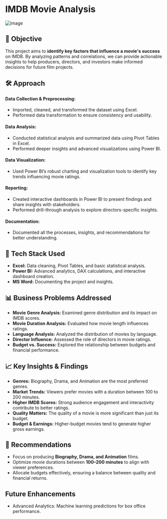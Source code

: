# IMDB Movie Analysis
![image](https://github.com/user-attachments/assets/df195573-cbe0-4f39-b059-4caa9aadcd3b)

## 📌 Objective
This project aims to **identify key factors that influence a movie's success** on IMDB. By analyzing patterns and correlations, we can provide actionable insights to help producers, directors, and investors make informed decisions for future film projects.

## 🛠️ Approach

#### **Data Collection & Preprocessing:**  
 - Imported, cleaned, and transformed the dataset using Excel.
 - Performed data transformation to ensure consistency and usability.
#### **Data Analysis:**  
 - Conducted statistical analysis and summarized data using Pivot Tables in Excel.  
 - Performed deeper insights and advanced visualizations using Power BI.  
#### **Data Visualization:**  
 - Used Power BI’s robust charting and visualization tools to identify key trends influencing movie ratings.  
#### **Reporting:**  
 - Created interactive dashboards in Power BI to present findings and share insights with stakeholders.
 - Performed drill-through analysis to explore directors-specific insights.
#### **Documentation:**
 - Documented all the processes, insights, and recommendations for better understanding.

## 🔧 Tech Stack Used  
- **Excel:** Data cleaning, Pivot Tables, and basic statistical analysis.  
- **Power BI:** Advanced analytics, DAX calculations, and interactive dashboard creation.
- **MS Word:** Documenting the project and insights.

## 📊 Business Problems Addressed
- **Movie Genre Analysis:** Examined genre distribution and its impact on IMDB scores.  
- **Movie Duration Analysis:** Evaluated how movie length influences ratings.  
- **Language Analysis:** Analyzed the distribution of movies by language.  
- **Director Influence:** Assessed the role of directors in movie ratings.  
- **Budget vs. Success:** Explored the relationship between budgets and financial performance.  

## 📈 Key Insights & Findings  
- **Genres:** Biography, Drama, and Animation are the most preferred genres.  
- **Market Trends:** Viewers prefer movies with a duration between 100 to 200 minutes.  
- **Higher IMDB Scores:** Strong audience engagement and interactivity contribute to better ratings.  
- **Quality Matters:** The quality of a movie is more significant than just its budget.  
- **Budget & Earnings:** Higher-budget movies tend to generate higher gross earnings.  

## 🎯 Recommendations 
- Focus on producing **Biography, Drama, and Animation** films.  
- Optimize movie durations between **100–200 minutes** to align with viewer preferences.    
- Allocate budgets effectively, ensuring a balance between quality and financial returns.

## Future Enhancements
- Advanced Analytics: Machine learning predictions for box office performance.

